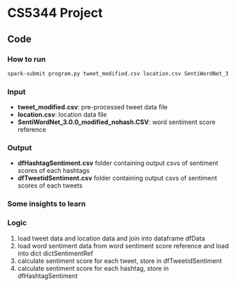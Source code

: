 # CS5344 Project
## Code
### How to run
```bash
spark-submit program.py tweet_modified.csv location.csv SentiWordNet_3.0.0_modified_nohash.CSV out
```

### Input
* **tweet_modified.csv**: pre-processed tweet data file
* **location.csv**: location data file
* **SentiWordNet_3.0.0_modified_nohash.CSV**: word sentiment score reference

### Output
* **dfHashtagSentiment.csv** folder containing output csvs of sentiment scores of each hashtags
* **dfTweetidSentiment.csv** folder containing output csvs of sentiment scores of each tweets
### Some insights to learn

### Logic
1. load tweet data and location data and join into dataframe dfData
2. load word sentiment data from word sentiment score reference and load into dict dictSentimentRef
3. calculate sentiment score for each tweet, store in dfTweetidSentiment
4. calculate sentiment score for each hashtag, store in dfHashtagSentiment



